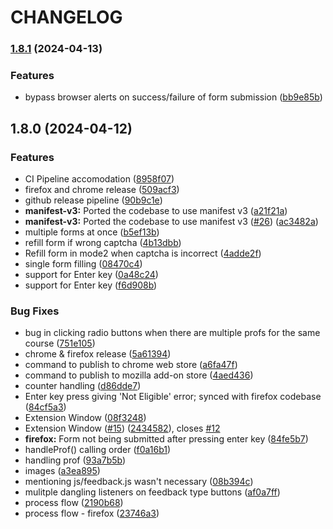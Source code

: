 # CHANGELOG

 ### [1.8.1](https://github.com/proffapt/fERP/compare/v1.8.0...v1.8.1) (2024-04-13)


### Features

* bypass browser alerts on success/failure of form submission ([bb9e85b](https://github.com/proffapt/fERP/commit/bb9e85bcd975df75fa11adf50521c4e2fa01dad3))

 
 ## 1.8.0 (2024-04-12)


### Features

* CI Pipeline accomodation ([8958f07](https://github.com/proffapt/fERP/commit/8958f07b7380a58ca53eca6f8f2d99288a5c8d47))
* firefox and chrome release ([509acf3](https://github.com/proffapt/fERP/commit/509acf39e203b62107509b654f2b0f03478a112b))
* github release pipeline ([90b9c1e](https://github.com/proffapt/fERP/commit/90b9c1e711c7946e44e09e59d4761e8d47c6a44d))
* **manifest-v3:** Ported the codebase to use manifest v3 ([a21f21a](https://github.com/proffapt/fERP/commit/a21f21ab5f914d119355a49d8f9d5b7133236881))
* **manifest-v3:** Ported the codebase to use manifest v3 ([#26](https://github.com/proffapt/fERP/issues/26)) ([ac3482a](https://github.com/proffapt/fERP/commit/ac3482a52c8d6f5ebcc9765a86daa4158c365526))
* multiple forms at once ([b5ef13b](https://github.com/proffapt/fERP/commit/b5ef13be4f05e7ec0348251da060007a30ea599f))
* refill form if wrong captcha ([4b13dbb](https://github.com/proffapt/fERP/commit/4b13dbb59861a72e4984f01e5ab1d1f840b41441))
* Refill form in mode2 when captcha is incorrect ([4adde2f](https://github.com/proffapt/fERP/commit/4adde2f97b9a6153f05e8cde90049fe63bf4885e))
* single form filling ([08470c4](https://github.com/proffapt/fERP/commit/08470c4333798369ddb8499187932105e654fb93))
* support for Enter key ([0a48c24](https://github.com/proffapt/fERP/commit/0a48c24fe1ed7ec4898bb6f88e66c67c6dcd4c31))
* support for Enter key ([f6d908b](https://github.com/proffapt/fERP/commit/f6d908b1fa6e8cd7f4c48824923876440413926a))


### Bug Fixes

* bug in clicking radio buttons when there are multiple profs for the same course ([751e105](https://github.com/proffapt/fERP/commit/751e1053c5b0ef76974d75ca232ac1dcd759de61))
* chrome & firefox release ([5a61394](https://github.com/proffapt/fERP/commit/5a61394a1bdc82c4b7b63e65afef60e7480557e0))
* command to publish to chrome web store ([a6fa47f](https://github.com/proffapt/fERP/commit/a6fa47f6865b0780b36d74e0f5cb4dddc7e6c308))
* command to publish to mozilla add-on store ([4aed436](https://github.com/proffapt/fERP/commit/4aed4363296de112954ee2e9d138bd27bccdece1))
* counter handling ([d86dde7](https://github.com/proffapt/fERP/commit/d86dde7bc57bdfe2977f4296d1f5065db7c8cbb3))
* Enter key press giving 'Not Eligible' error; synced with firefox codebase ([84cf5a3](https://github.com/proffapt/fERP/commit/84cf5a3d5a22c4738dd28361f093464232f4a7b4))
* Extension Window ([08f3248](https://github.com/proffapt/fERP/commit/08f324846f2c239ffca64cf4e63e35f0b2b9ff3c))
* Extension Window ([#15](https://github.com/proffapt/fERP/issues/15)) ([2434582](https://github.com/proffapt/fERP/commit/2434582942e3591f775b4d7686d195bfe7b32d2c)), closes [#12](https://github.com/proffapt/fERP/issues/12)
* **firefox:** Form not being submitted after pressing enter key ([84fe5b7](https://github.com/proffapt/fERP/commit/84fe5b78e6b9ab1b20dd60df41bebb91782ecbf7))
* handleProf() calling order ([f0a16b1](https://github.com/proffapt/fERP/commit/f0a16b10ae6a7abd02efd220d7c878eee0fc3dfc))
* handling prof ([93a7b5b](https://github.com/proffapt/fERP/commit/93a7b5ba89790e5bba3d97dd5a95262430bbb8f7))
* images ([a3ea895](https://github.com/proffapt/fERP/commit/a3ea895d93dea01a019abd3ab6f5f65deeaed347))
* mentioning js/feedback.js wasn't necessary ([08b394c](https://github.com/proffapt/fERP/commit/08b394cc052004b0229fb117d36e40e108b14e12))
* mulitple dangling listeners on feedback type buttons ([af0a7ff](https://github.com/proffapt/fERP/commit/af0a7ff9bf1c5a832d166dd0bb678bd6e2f6f765))
* process flow ([2190b68](https://github.com/proffapt/fERP/commit/2190b6801c570f869fa310c9d6a1c93cefe856f6))
* process flow - firefox ([23746a3](https://github.com/proffapt/fERP/commit/23746a3d19a3485b127b759325435075823a2e4a))
